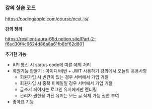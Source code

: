 ### 강의 실습 코드

https://codingapple.com/course/next-js/

**강의 정리**

https://resilient-aura-65d.notion.site/Part-2-f6ad30f4c9624d86a8a61fb8bf62d801

**추가한 기능**

- API 통신 시 status code에 따른 예외 처리
- 회원기능 만들기 : 아이디/비번 + JWT 사용하기 강의에서 오늘의 응용사항
  - 회원가입 시 빈칸이 있는 경우 서버에서 가입 거절
  - 회원가입 시 중복 이메일일 경우 서버에서 가입 거절
  - 글쓰기 페이지는 로그인 유저에게만 렌더링
  - 관리자 권한을 가진 유저는 모든 글 삭제 가능 권한 부여
- 좋아요 기능
